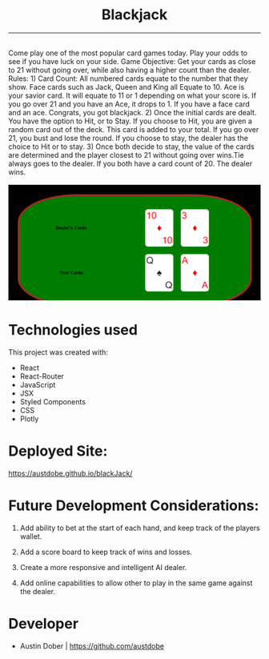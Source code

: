 <div>
<h1 align="center">Blackjack</h1>
</div>
<hr>
<br>
<div>
Come play one of the most popular card games today. Play your odds to see if you have luck on your side. 
Game Objective: Get your cards as close to 21 without going over, while also having a higher count than the dealer.
Rules:
1) Card Count: All numbered cards equate to the number that they show. Face cards such as Jack, Queen and King all Equate to 10. Ace is your savior card. It will equate to 11 or 1 depending on what your score is. If you go over 21 and you have an Ace, it drops to 1. If you have a face card and an ace. Congrats, you got blackjack.
2) Once the initial cards are dealt. You have the option to Hit, or to Stay. If you choose to Hit, you are given a random card out of the deck. This card is added to your total. If you go over 21, you bust and lose the round. If you choose to stay, the dealer has the choice to Hit or to stay.
3) Once both decide to stay, the value of the cards are determined and the player closest to 21 without going over wins.Tie always goes to the dealer. If you both have a card count of 20. The dealer wins.
</div>
<br>
<img src="src/images/readme.PNG" alt="Map My Fitness Homepage">

# Technologies used
This project was created with:
* React
* React-Router
* JavaScript
* JSX
* Styled Components
* CSS
* Plotly

# Deployed Site:
https://austdobe.github.io/blackJack/

# Future Development Considerations:

1. Add ability to bet at the start of each hand, and keep track of the players wallet.

2. Add a score board to keep track of wins and losses.

3. Create a more responsive and intelligent AI dealer.

4. Add online capabilities to allow other to play in the same game against the dealer.

# Developer
* Austin Dober | https://github.com/austdobe

